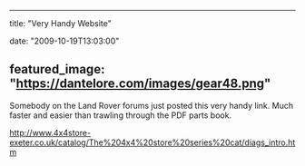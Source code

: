 
---
title: "Very Handy Website"

date: "2009-10-19T13:03:00"

featured_image: "https://dantelore.com/images/gear48.png"
---


Somebody on the Land Rover forums just posted this very handy link.  Much faster and easier than trawling through the PDF parts book.

http://www.4x4store-exeter.co.uk/catalog/The%204x4%20store%20series%20cat/diags_intro.htm